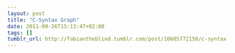```yaml
---
layout: post
title: "C-Syntax Graph"
date: 2011-09-26T15:13:47+02:00
tags: []
tumblr_url: http://fabiantheblind.tumblr.com/post/10685772150/c-syntax-graph
---
```

